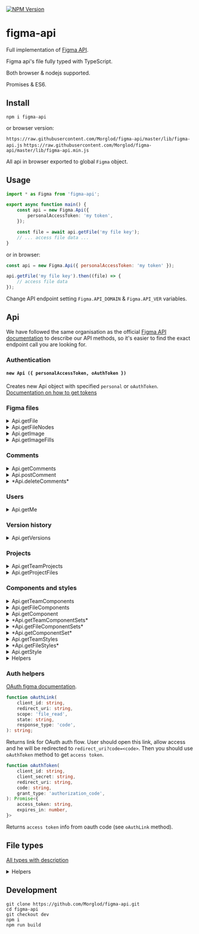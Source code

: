 [![NPM Version](https://badge.fury.io/js/figma-api.svg?style=flat)](https://www.npmjs.com/package/figma-api)

# figma-api

Full implementation of [Figma API](https://www.figma.com/developers/docs).

Figma api's file fully typed with TypeScript.

Both browser & nodejs supported.

Promises & ES6.

## Install

`npm i figma-api`

or browser version:

`https://raw.githubusercontent.com/Morglod/figma-api/master/lib/figma-api.js`
`https://raw.githubusercontent.com/Morglod/figma-api/master/lib/figma-api.min.js`

All api in browser exported to global `Figma` object.

## Usage

```ts
import * as Figma from 'figma-api';

export async function main() {
    const api = new Figma.Api({
        personalAccessToken: 'my token',
    });

    const file = await api.getFile('my file key');
    // ... access file data ...
}
```

or in browser:

```js
const api = new Figma.Api({ personalAccessToken: 'my token' });

api.getFile('my file key').then((file) => {
    // access file data
});
```

Change API endpoint setting `Figma.API_DOMAIN` & `Figma.API_VER` variables.

## Api

We have followed the same organisation as the official [Figma API documentation](https://www.figma.com/developers/api) to describe our API methods, so it's easier to find the exact endpoint call you are looking for.

### Authentication

#### `new Api ({ personalAccessToken, oAuthToken })`

Creates new Api object with specified `personal` or `oAuthToken`.
[Documentation on how to get tokens](https://www.figma.com/developers/api#authentication)

### Figma files

<details>
<summary>
Api.getFile
</summary>

```ts
Api.getFile(fileKey, opts?: { version?, geometry? })
```
[Require file data](https://www.figma.com/developers/api#get-files-endpoint) with specified version.
Set `geometry='paths'` to export vector data.

Returns:
```ts
{
    name: string,
    lastModified: string,
    thumbnailURL: string,
    version: string,
    document: Node<'DOCUMENT'>,
    components: { [nodeId: string]: Component },
    schemaVersion: 0,
    styles: { [styleName: string]: Style }
}
```
</details>

<details>
<summary>
Api.getFileNodes
</summary>

```ts
Api.getFileNodes(fileKey, ids, opts?: { version?, geometry? })
```
[Require file nodes data](https://www.figma.com/developers/api#get-file-nodes-endpoint) with specified version.
Set `geometry='paths'` to export vector data.

Returns:
```ts
{
    name: string,
    lastModified: string,
    thumbnailURL: string,
    err: string,
    nodes: {
        id: {
            document: Node<'DOCUMENT'>,
            components: { [nodeId: string]: Component },
            schemaVersion: 0,
            styles: { [styleName: string]: Style }
        }
    }
}
```
</details>

<details>
<summary>
Api.getImage
</summary>

```ts
Api.getImage(fileKey, opts?: {
    /** A comma separated list of node IDs to render */
    ids: string,
    /** A number between 0.01 and 4, the image scaling factor */
    scale: number,
    /** Image output format */
    format: 'jpg'|'png'|'svg',
    /** Whether to include id attributes for all SVG elements. `Default: false` */
    svg_include_id?: boolean,
    /** Whether to simplify inside/outside strokes and use stroke attribute if possible instead of <mask>. `Default: true` */
    svg_simplify_stroke?: boolean,
    /** A specific version ID to get. Omitting this will get the current version of the file */
    version?: string,
})
```
[Renders images](https://www.figma.com/developers/api#get-images-endpoint) from a file.

Returns:
```ts
{
    err: string,
    images: { [nodeId: string]: string|null },
    status: number
}
```
</details>

<details>
<summary>
Api.getImageFills
</summary>

```ts
Api.getImageFills(fileKey)
```

[Returns download links for all images present in image fills in a document.](https://www.figma.com/developers/api#get-image-fills-endpoint)

Returns:
```ts
{
    images?: {
        [imageRef: string]: imageUrl,
    },
}
```
</details>

### Comments

<details>
<summary>
Api.getComments
</summary>

```ts
Api.getComments(fileKey)
```
[List of comments](https://www.figma.com/developers/api#get-comments-endpoint) left on the file.

Returns:
```ts
{
    comments: Comment[],
}
```
</details>

<details>
<summary>
Api.postComment
</summary>

```ts
Api.postComment(fileKey: string, message: string, client_meta: Vector|FrameOffset, comment_id?: string)
```
[Posts a new comment on the file](https://www.figma.com/developers/api#post-comments-endpoint) with specified location.

Returns:
```ts
Comment
```
</details>

<details>
<summary>
*Api.deleteComments*
</summary>

*Not available yet.*
</details>

### Users

<details>
<summary>
Api.getMe
</summary>

```ts
Api.getMe()
```
[You can use the Users Endpoint](https://www.figma.com/developers/api#users-endpoints) to access information regarding the currently authenticated User. When using OAuth 2, the User in question must be authenticated through the Figma API to access their information.

Returns:
```ts
User
```
</details>

### Version history

<details>
<summary>
Api.getVersions
</summary>

```ts
Api.getVersions(fileKey)
```
A [list of the version](https://www.figma.com/developers/api#get-file-versions-endpoint) history of a file. The version history consists of versions, manually-saved additions to the version history of a file.
If the account is not on a paid team, version history is limited to the past 30 days. Note that version history will not include autosaved versions.

Returns:
```ts
{
    versions: Version[]
}
```
</details>

### Projects

<details>
<summary>
Api.getTeamProjects
</summary>

```ts
Api.getTeamProjects(team_id)
```
[Lists the projects](https://www.figma.com/developers/api#get-team-projects-endpoint) for a specified team. Note that this will only return projects visible to the authenticated user or owner of the developer token.

Returns:
```ts
{
    projects: { id: number, name: string }[],
}
```
</details>

<details>
<summary>
Api.getProjectFiles
</summary>

```ts
Api.getProjectFiles(project_id)
```
[List the files](https://www.figma.com/developers/api#get-project-files-endpoint) in a given project.

Returns:
```ts
{
    files: {
        key: string,
        name: string,
        thumbnail_url: string,
        last_modified: string,
    }[],
}
```

</details>

### Components and styles

<details>
<summary>
Api.getTeamComponents
</summary>

```ts
Api.getTeamComponents(team_id, opts?: { page_size?, cursor? })
```

[Get a paginated list](https://www.figma.com/developers/api#get-team-components-endpoint) of published components within a team library.

Returns:
```ts
{
    components: [
        /* ComponentMetadata */ {
            key: string,
            file_key: string,
            node_id: string,
            thumbnail_url: string,
            name: string,
            description: string,
            updated_at: string,
            created_at: string,
            user: User,
            containing_frame: FrameInfo,
        },
    ],
    cursor: {
        before: number,
        after: number,
    },
}
```

</details>

<details>
<summary>
Api.getFileComponents
</summary>

```ts
Api.getFileComponents(fileKey)
```

[Get metadata on a component by key.](https://www.figma.com/developers/api#get-file-components-endpoint)

Returns:
```ts
{
    components: [
        /* ComponentMetadata */ {
            key: string,
            file_key: string,
            node_id: string,
            thumbnail_url: string,
            name: string,
            description: string,
            updated_at: string,
            created_at: string,
            user: User,
            containing_frame: FrameInfo,
        },
    ]
}
```

</details>

<details>
<summary>
Api.getComponent
</summary>

```ts
Api.getComponent(componentKey)
```

[Get metadata on a component by key.](https://www.figma.com/developers/api#get-component-endpoint)

Returns:
```ts
/* ComponentMetadata */ {
    key: string,
    file_key: string,
    node_id: string,
    thumbnail_url: string,
    name: string,
    description: string,
    updated_at: string,
    created_at: string,
    user: User,
    containing_frame: FrameInfo,
},
```

</details>

<details>
<summary>
*Api.getTeamComponentSets*
</summary>

*Not available yet.*
</details>

<details>
<summary>
*Api.getFileComponentSets*
</summary>

*Not available yet.*
</details>

<details>
<summary>
*Api.getComponentSet*
</summary>

*Not available yet.*
</details>

<details>
<summary>
Api.getTeamStyles
</summary>

```ts
Api.getTeamStyles(team_id, opts?: { page_size?, cursor? })
```

[Get a paginated list](https://www.figma.com/developers/api#get-team-styles-endpoint) of published styles within a team library.

Returns:
```ts
{
    styles: [
        {
            key: string,
            file_key: string,
            node_id: string,
            style_type: StyleType,
            thumbnail_url: string,
            name: string,
            description: string,
            updated_at: string,
            created_at: string,
            sort_position: string,
            user: User,
        },
    ],
        cursor: {
        before: number,
        after: number,
    },
}
```

</details>

<details>
<summary>
*Api.getFileStyles*
</summary>

*Not available yet.*
</details>


<details>
<summary>
Api.getStyle
</summary>

```ts
Api.getStyle(styleKey)
```

[Get metadata on a style by key.](https://www.figma.com/developers/api#get-style-endpoint)

Returns:
```ts
{
    key: string,
    file_key: string,
    node_id: string,
    style_type: StyleType,
    thumbnail_url: string,
    name: string,
    description: string,
    updated_at: string,
    created_at: string,
    sort_position: string,
    user: User,
}
```

</details>

<details>
<summary>
Helpers
</summary>

`Api.appendHeaders(headers: {}): void`
Populate headers with auth.

`Api.request<T>(url, opts): Promise<T>`
Make request with auth headers.
</details>

### Auth helpers

[OAuth figma documentation](https://www.figma.com/developers/api#auth-oauth).

```ts
function oAuthLink(
    client_id: string,
    redirect_uri: string,
    scope: 'file_read',
    state: string,
    response_type: 'code',
): string;
```
Returns link for OAuth auth flow.
User should open this link, allow access and he will be redirected to `redirect_uri?code=<code>`.
Then you should use `oAuthToken` method to get `access token`.

```ts
function oAuthToken(
    client_id: string,
    client_secret: string,
    redirect_uri: string,
    code: string,
    grant_type: 'authorization_code',
): Promise<{
    access_token: string,
    expires_in: number,
}>
```
Returns `access token` info from oauth code (see `oAuthLink` method).

## File types

[All types with description](src/ast-types.ts)

<details>
<summary>
Helpers
</summary>

```ts
isEffectShadow(effect: Effect): effect is EffectShadow;
```
Check if effect is one of shadow effects.

```ts
isEffectBlur(effect: Effect): effect is EffectBlur;
```
Check if effect is one of blur effects.

```ts
isPaintSolid(paint: Paint): paint is PaintSolid;
isPaintGradient(paint: Paint): paint is PaintGradient;
isPaintImage(paint: Paint): paint is PaintImage;
```
Check if paint is one of pain types.

```ts
isNodeType<NodeType>(node: Node): node is type of NodeType;
```
Check if node is type of specified node.

</details>

## Development

```
git clone https://github.com/Morglod/figma-api.git
cd figma-api
git checkout dev
npm i
npm run build
```
